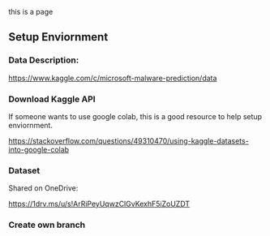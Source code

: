 this is a page
## Setup Enviornment

### Data Description:
https://www.kaggle.com/c/microsoft-malware-prediction/data

### Download Kaggle API 

If someone wants to use google colab, this is a good resource to help setup enviornment.

https://stackoverflow.com/questions/49310470/using-kaggle-datasets-into-google-colab

### Dataset

Shared on OneDrive:

https://1drv.ms/u/s!ArRiPeyUqwzClGvKexhF5iZoUZDT

### Create own branch
